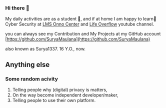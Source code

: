 ### Hi there 👋

My daily activities are as a student 🌱, and if at home I am happy to learn🌱 Cyber Security at [LMS Onno Center](https://lms.onnocenter.or.id/moodle/) and [Life Overflow](https://www.youtube.com/channel/UClcE-kVhqyiHCcjYwcpfj9w) youtube channel.<br>

you can always see my Contribution and My Projects at my GitHub account [https://github.com/SuryaMaulana](https://github.com/SuryaMaulana)

also known as Surya1337. 16 Y.O., now.

## Anything else
### Some random acivity
1. Telling people why (digital) privacy is matters,
2. On the way become independent developer/maker,
3. Telling people to use their own platform.
